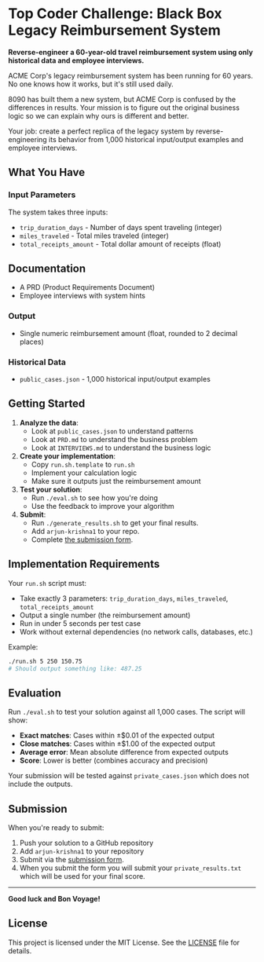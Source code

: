 # Top Coder Challenge: Black Box Legacy Reimbursement System

**Reverse-engineer a 60-year-old travel reimbursement system using only historical data and employee interviews.**

ACME Corp's legacy reimbursement system has been running for 60 years. No one knows how it works, but it's still used daily.

8090 has built them a new system, but ACME Corp is confused by the differences in results. Your mission is to figure out the original business logic so we can explain why ours is different and better.

Your job: create a perfect replica of the legacy system by reverse-engineering its behavior from 1,000 historical input/output examples and employee interviews.

## What You Have

### Input Parameters

The system takes three inputs:

- `trip_duration_days` - Number of days spent traveling (integer)
- `miles_traveled` - Total miles traveled (integer)
- `total_receipts_amount` - Total dollar amount of receipts (float)

## Documentation

- A PRD (Product Requirements Document)
- Employee interviews with system hints

### Output

- Single numeric reimbursement amount (float, rounded to 2 decimal places)

### Historical Data

- `public_cases.json` - 1,000 historical input/output examples

## Getting Started

1. **Analyze the data**: 
   - Look at `public_cases.json` to understand patterns
   - Look at `PRD.md` to understand the business problem
   - Look at `INTERVIEWS.md` to understand the business logic
2. **Create your implementation**:
   - Copy `run.sh.template` to `run.sh`
   - Implement your calculation logic
   - Make sure it outputs just the reimbursement amount
3. **Test your solution**: 
   - Run `./eval.sh` to see how you're doing
   - Use the feedback to improve your algorithm
4. **Submit**:
   - Run `./generate_results.sh` to get your final results.
   - Add `arjun-krishna1` to your repo.
   - Complete [the submission form](https://forms.gle/sKFBV2sFo2ADMcRt8).

## Implementation Requirements

Your `run.sh` script must:

- Take exactly 3 parameters: `trip_duration_days`, `miles_traveled`, `total_receipts_amount`
- Output a single number (the reimbursement amount)
- Run in under 5 seconds per test case
- Work without external dependencies (no network calls, databases, etc.)

Example:

```bash
./run.sh 5 250 150.75
# Should output something like: 487.25
```

## Evaluation

Run `./eval.sh` to test your solution against all 1,000 cases. The script will show:

- **Exact matches**: Cases within ±$0.01 of the expected output
- **Close matches**: Cases within ±$1.00 of the expected output
- **Average error**: Mean absolute difference from expected outputs
- **Score**: Lower is better (combines accuracy and precision)

Your submission will be tested against `private_cases.json` which does not include the outputs.

## Submission

When you're ready to submit:

1. Push your solution to a GitHub repository
2. Add `arjun-krishna1` to your repository
3. Submit via the [submission form](https://forms.gle/sKFBV2sFo2ADMcRt8).
4. When you submit the form you will submit your `private_results.txt` which will be used for your final score.

---

**Good luck and Bon Voyage!**

## License

This project is licensed under the MIT License. See the [LICENSE](LICENSE) file for details.